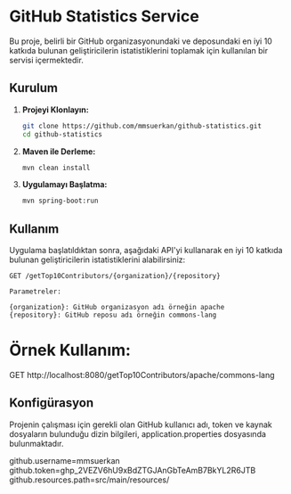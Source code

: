 # GitHub Statistics Service

Bu proje, belirli bir GitHub organizasyonundaki ve deposundaki en iyi 10 katkıda bulunan geliştiricilerin istatistiklerini toplamak için kullanılan bir servisi içermektedir.

## Kurulum

1. **Projeyi Klonlayın:**
    ```bash
    git clone https://github.com/mmsuerkan/github-statistics.git
    cd github-statistics
    ```

2. **Maven ile Derleme:**
    ```bash
    mvn clean install
    ```

3. **Uygulamayı Başlatma:**
    ```bash
    mvn spring-boot:run
    ```

## Kullanım

Uygulama başlatıldıktan sonra, aşağıdaki API'yi kullanarak en iyi 10 katkıda bulunan geliştiricilerin istatistiklerini alabilirsiniz:

```http
GET /getTop10Contributors/{organization}/{repository}

Parametreler:

{organization}: GitHub organizasyon adı örneğin apache
{repository}: GitHub reposu adı örneğin commons-lang
```

# Örnek Kullanım:
GET http://localhost:8080/getTop10Contributors/apache/commons-lang

## Konfigürasyon
Projenin çalışması için gerekli olan GitHub kullanıcı adı, token ve kaynak dosyaların bulunduğu dizin bilgileri, application.properties dosyasında bulunmaktadır.

github.username=mmsuerkan
github.token=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
github.resources.path=src/main/resources/



